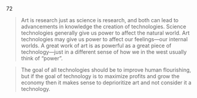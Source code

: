 72

> Art is research just as science is research, and both can lead to advancements in knowledge the creation of technologies. 
> Science technologies generally give us power to affect the natural world.
> Art technologies may give us power to affect our feelings—our internal worlds.
> A great work of art is as powerful as a great piece of technology—just in a different sense of how we in the west usually think of “power”.

> The goal of all technologies should be to improve human flourishing, but if the goal of technology is to maximize profits and grow the economy then it makes sense to deprioritize art and not consider it a technology.
